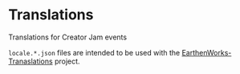 # Translations
Translations for Creator Jam events

`locale.*.json` files are intended to be used with the [EarthenWorks-Tranaslations](https://github.com/Earthmark/Earthenworks-Translations) project.
